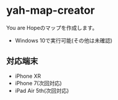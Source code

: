 # yah-map-creator
You are Hopeのマップを作成します。 
- Windows 10で実行可能(その他は未確認)
## 対応端末
- iPhone XR
- iPhone 7(次回対応)
- iPad Air 5th(次回対応)
